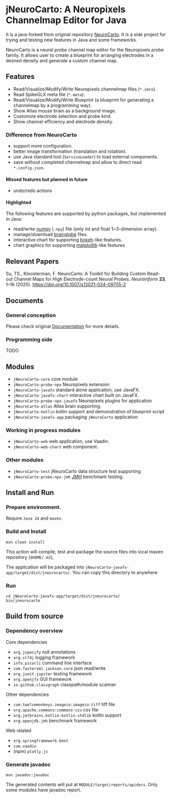 jNeuroCarto: A Neuropixels Channelmap Editor for Java
=====================================================

It is a java-forked from original repository [NeuroCarto](https://github.com/AntonioST/NeuroCarto).
It is a side project for trying and testing new features in Java and some frameworks.

NeuroCarto is a neural probe channel map editor for the Neuropixels probe family.
It allows user to create a blueprint for arranging electrodes in a desired density
and generate a custom channel map.

Features
--------

- Read/Visualize/Modify/Write Neuropixels channelmap files (`*.imro`).
- Read SpikeGLX meta file (`*.meta`).
- Read/Visualize/Modify/Write Blueprint (a blueprint for generating a channelmap by a programming way).
- Show Atlas mouse brain as a background image.
- Customize electrode selection and probe kind.
- Show channel efficiency and electrode density.

### Difference from NeuroCarto

- support more configuration.
- better image transformation (translation and rotation).
- use Java standard tool (`ServiceLoader`) to load external components.
- save without completed channelmap and allow to direct read `*.config.json`.

#### Missed features but planned in future

- undo/redo actions

#### Highlighted

The following features are supported by python packages, but implemented in Java:

- read/write [numpy](https://github.com/numpy/numpy) (`.npy`) file (only int and float 1~3-dimension array).
- manage/download [brainglobe](https://github.com/brainglobe/brainglobe-atlasapi) files.
- interactive chart for supporting [bokeh](https://github.com/bokeh/bokeh)-like features.
- chart graphics for supporting [matplotlib](https://github.com/matplotlib/matplotlib)-like features

Relevant Papers
---------------

Su, TS., Kloosterman, F. NeuroCarto: A Toolkit for Building Custom Read-out Channel Maps for
High Electrode-count Neural Probes. *Neuroinform* **23**, 1–16 (2025).
https://doi.org/10.1007/s12021-024-09705-2

Documents
---------

### General conception

Please check original [Documentation](https://neurocarto.readthedocs.io/en/latest/) for more details.

### Programming side

TODO

Modules
-------

* `jNeuroCarto-core` core module
* `jNeuroCarto-probe-npx` Neuropixels extension
* `jNeuroCarto-javafx` standard alone application, use JavaFX.
* `jNeuroCarto-javafx-chart` interactive chart built on JavaFX.
* `jNeuroCarto-probe-npx-javafx` Neuropixels plugins for application
* `jNeuroCarto-atlas` Atlas brain supporting.
* `jNeuroCarto-kotlin` kotlin support and demonstration of blueprint script
* `jNeuroCarto-javafx-app` packaging `jNeuroCarto` application

### Working in progress modules

* `jNeuroCarto-web` web application, use Vaadin.
* `jNeuroCarto-web-chart` web component.

### Other modules

* `jNeuroCarto-test` jNeuroCarto data structure test supporting
* `jNeuroCarto-probe-npx-jmh` [JMH](https://github.com/openjdk/jmh) benchmark testing.

Install and Run
---------------

### Prepare environment.

Require `Java 24` and `maven`.

### Build and Install

```shell
mvn clean install
```

This action will compile, test and package the source files into local maven repository (`$HOME/.m2`),

The application will be packaged into `jNeuroCarto-javafx-app/target/dist/jneurocarto/`.
You can copy this directory to anywhere.

### Run

```shell
cd jNeuroCarto-javafx-app/target/dist/jneurocarto/
bin/jneurocarto
```

Build from source
-----------------

### Dependency overview

Core dependencies

- `org.jspecify` null annotations
- `org.slf4j` logging framework
- `info.picocli` command line interface
- `com.fasterxml.jackson.core` json read/write
- `org.junit.jupiter` testing framework
- `org.openjfx` GUI framework
- `io.github.classgraph` classpath/module scanner

Other dependencies

- `com.twelvemonkeys.imageio:imageio-tiff` tiff file
- `org.apache.commons:commons-csv` csv file
- `org.jetbrains.kotlin:kotlin-stdlib` kotlin support
- `org.openjdk.jmh` benchmark framework

Web related

- `org.springframework.boot`
- `com.vaadin`
- (npm) `plotly.js`

### Generate javadoc

```shell
mvn javadoc:javadoc
```

The generated contents will put at `MODULE/target/reports/apidocs`.
Only some modules have javadoc report.


